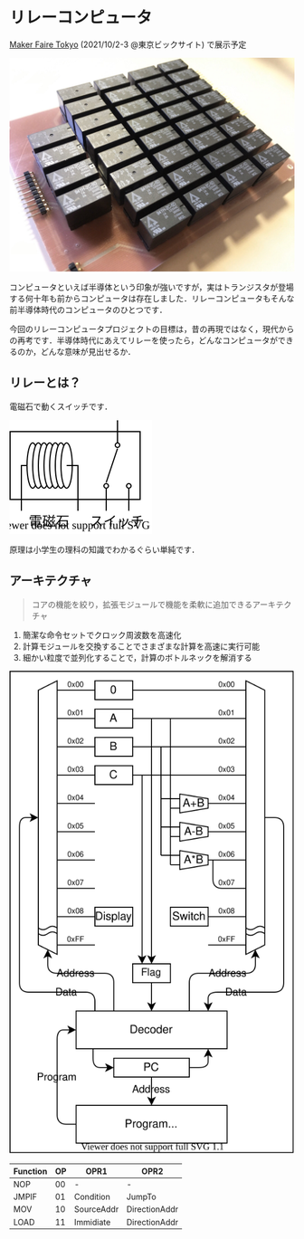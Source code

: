 # リレーコンピュータ

[Maker Faire Tokyo](https://makezine.jp/event/mft2021/) (2021/10/2-3 @東京ビックサイト) で展示予定

![](RelayAdder.jpeg)

コンピュータといえば半導体という印象が強いですが，実はトランジスタが登場する何十年も前からコンピュータは存在しました．リレーコンピュータもそんな前半導体時代のコンピュータのひとつです．

今回のリレーコンピュータプロジェクトの目標は，昔の再現ではなく，現代からの再考です．半導体時代にあえてリレーを使ったら，どんなコンピュータができるのか，どんな意味が見出せるか．

## リレーとは？

電磁石で動くスイッチです．

![](relay.drawio.svg)

原理は小学生の理科の知識でわかるぐらい単純です．

## アーキテクチャ

> コアの機能を絞り，拡張モジュールで機能を柔軟に追加できるアーキテクチャ

1. 簡潔な命令セットでクロック周波数を高速化
2. 計算モジュールを交換することでさまざまな計算を高速に実行可能
3. 細かい粒度で並列化することで，計算のボトルネックを解消する

![](arch.drawio.svg)

| Function | OP  | OPR1       | OPR2          |
| -------- | --- | ---------- | ------------- |
| NOP      | 00  | -          | -             |
| JMPIF    | 01  | Condition  | JumpTo        |
| MOV      | 10  | SourceAddr | DirectionAddr |
| LOAD     | 11  | Immidiate  | DirectionAddr |
